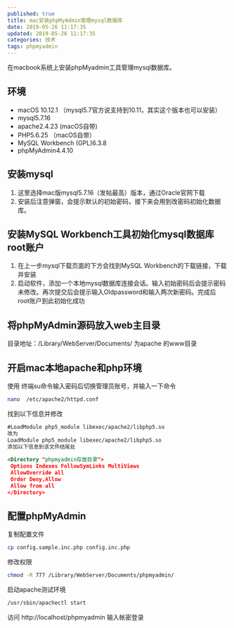 ```yaml
---
published: true
title: mac安装phpMyAdmin管理mysql数据库
date: 2019-05-26 11:17:35
updated: 2019-05-26 11:17:35
categories: 技术
tags: phpmyadmin
---
```


在macbook系统上安装phpMyadmin工具管理mysql数据库。

## 环境

- macOS 10.12.1 （mysql5.7官方说支持到10.11，其实这个版本也可以安装）
- mysql5.7.16
- apache2.4.23 (macOS自带)
- PHP5.6.25 （macOS自带）
- MySQL Workbench (GPL)6.3.8
- phpMyAdmin4.4.10

## 安装mysql

1. 这里选择mac版mysql5.7.16（发帖最高）版本，通过Oracle官网下载
2. 安装后注意弹窗，会提示默认的初始密码，接下来会用到改密码初始化数据库。

## 安装MySQL Workbench工具初始化mysql数据库root账户

1. 在上一步mysql下载页面的下方会找到MySQL Workbench的下载链接，下载并安装
2. 启动软件，添加一个本地mysql数据库连接会话。输入初始密码后会提示密码未修改。再次提交后会提示输入Oldpassword和输入两次新密码。完成后 root账户到此初始化成功

## 将phpMyAdmin源码放入web主目录

目录地址：/Library/WebServer/Documents/ 为apache 的www目录


## 开启mac本地apache和php环境

使用 终端su命令输入密码后切换管理员账号，并输入一下命令

```bash
nano  /etc/apache2/httpd.conf
```
找到以下信息并修改
```xml
#LoadModule php5_module libexec/apache2/libphp5.so
改为
LoadModule php5_module libexec/apache2/libphp5.so
添加以下信息到该文件结尾处
 
<Directory "phpmyadmin存放目录">
 Options Indexes FollowSymLinks MultiViews
 AllowOverride all
 Order Deny,Allow
 Allow from all
</Directory>
```

## 配置phpMyAdmin

复制配置文件
```bash 
cp config.sample.inc.php config.inc.php
```
修改权限
```bash
chmod -R 777 /Library/WebServer/Documents/phpmyadmin/
```
启动apache测试环境
```bash
/usr/sbin/apachectl start
```
访问 http://localhost/phpmyadmin 输入帐密登录

